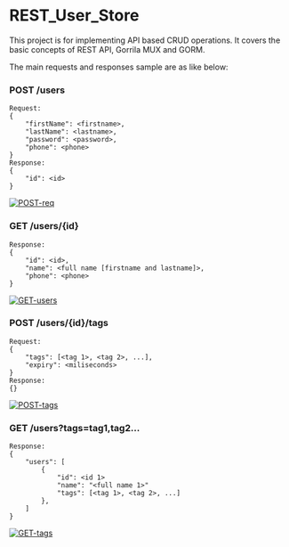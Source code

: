 # REST_User_Store
This project is for implementing API based CRUD operations. It covers the basic concepts of REST API, Gorrila MUX and GORM. 

The main requests and responses sample are as like below:

### POST /users ###
```
Request:
{
    "firstName": <firstname>,
    "lastName": <lastname>,
    "password": <password>,
    "phone": <phone>
}
Response:
{
    "id": <id>
}
```
<a href="https://ibb.co/1zQGntL"><img src="https://i.ibb.co/kmB2ysx/POST-req.png" alt="POST-req" border="0"></a>

### GET /users/{id} ###
```
Response:
{
    "id": <id>,
    "name": <full name [firstname and lastname]>,
    "phone": <phone>
}
```
<a href="https://ibb.co/020wRhD"><img src="https://i.ibb.co/xLn4tJC/GET-users.png" alt="GET-users" border="0"></a>

### POST /users/{id}/tags ###
```
Request:
{
    "tags": [<tag 1>, <tag 2>, ...],
    "expiry": <miliseconds>        
}
Response:
{}
```
<a href="https://ibb.co/1Z0tLvQ"><img src="https://i.ibb.co/6Yy7mnw/POST-tags.png" alt="POST-tags" border="0"></a>

### GET /users?tags=tag1,tag2... ###
```
Response:
{
    "users": [
        {
            "id": <id 1>
            "name": "<full name 1>"
            "tags": [<tag 1>, <tag 2>, ...]
        },
    ]
}
```
<a href="https://ibb.co/P5qfkVT"><img src="https://i.ibb.co/cN47qsb/GET-tags.png" alt="GET-tags" border="0"></a>
